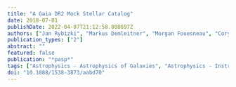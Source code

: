 ```yaml
---
title: "A Gaia DR2 Mock Stellar Catalog"
date: 2018-07-01
publishDate: 2022-04-07T21:12:58.808697Z
authors: ["Jan Rybizki", "Markus Demleitner", "Morgan Fouesneau", "Coryn Bailer-Jones", "Hans-Walter Rix", "René Andrae"]
publication_types: ["2"]
abstract: ""
featured: false
publication: "*pasp*"
tags: ["Astrophysics - Astrophysics of Galaxies", "Astrophysics - Instrumentation and Methods for Astrophysics", "Astrophysics - Solar and Stellar Astrophysics"]
doi: "10.1088/1538-3873/aabd70"
---
```


